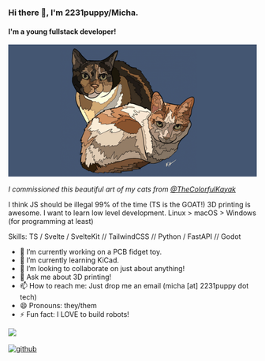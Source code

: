 ### Hi there 👋, I'm 2231puppy/Micha.
#### I'm a young fullstack developer!
![I'm a young fullstack developer!](https://github.com/2231puppy/2231puppy/raw/main/cat_picture.png)

*I commissioned this beautiful art of my cats from [@TheColorfulKayak](https://www.instagram.com/TheColorfulKayak/)*

I think JS should be illegal 99% of the time (TS is the GOAT!) 3D printing is awesome. I want to learn low level development. Linux > macOS > Windows (for programming at least)

Skills: TS / Svelte / SvelteKit // TailwindCSS // Python / FastAPI // Godot

- 🔭 I’m currently working on a PCB fidget toy. 
- 🌱 I’m currently learning KiCad.
- 👯 I’m looking to collaborate on just about anything! 
- 💬 Ask me about 3D printing! 
- 📫 How to reach me: Just drop me an email (micha [at] 2231puppy dot tech) 
- 😄 Pronouns: they/them
- ⚡ Fun fact: I LOVE to build robots! 

![](https://dcbadge.vercel.app/api/shield/525432105224765494?logoColor=presence&theme=blurple&style=flat)

[<img src='https://cdn.jsdelivr.net/npm/simple-icons@3.0.1/icons/github.svg' alt='github' height='40'>](https://github.com/2231puppy)  
